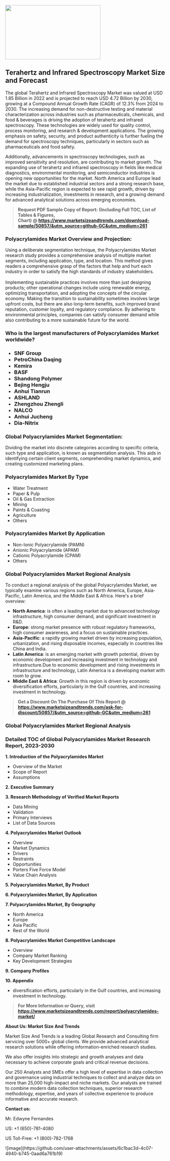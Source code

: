 <p><img class="alignnone size-medium wp-image-20088" src="https://ffe5etoiles.com/wp-content/uploads/2024/12/MST1-300x171.png" alt="" width="300" height="171" /></p><h2>Terahertz and Infrared Spectroscopy Market Size and Forecast</h2><p>The global Terahertz and Infrared Spectroscopy Market was valued at USD 1.85 Billion in 2022 and is projected to reach USD 4.72 Billion by 2030, growing at a Compound Annual Growth Rate (CAGR) of 12.3% from 2024 to 2030. The increasing demand for non-destructive testing and material characterization across industries such as pharmaceuticals, chemicals, and food & beverages is driving the adoption of terahertz and infrared spectroscopy. These technologies are widely used for quality control, process monitoring, and research & development applications. The growing emphasis on safety, security, and product authenticity is further fueling the demand for spectroscopy techniques, particularly in sectors such as pharmaceuticals and food safety.</p><p>Additionally, advancements in spectroscopy technologies, such as improved sensitivity and resolution, are contributing to market growth. The expanding use of terahertz and infrared spectroscopy in fields like medical diagnostics, environmental monitoring, and semiconductor industries is opening new opportunities for the market. North America and Europe lead the market due to established industrial sectors and a strong research base, while the Asia-Pacific region is expected to see rapid growth, driven by increasing industrialization, investments in research, and a growing demand for advanced analytical solutions across emerging economies.</p></p><blockquote id="" class=""><strong>Request PDF Sample Copy of Report: (Including Full TOC, List of Tables &amp; Figures, Chart)&nbsp;@&nbsp;<strong><a href="https://www.marketsizeandtrends.com/download-sample/50857/&utm_source=github-GC&utm_medium=261" target="_blank">https://www.marketsizeandtrends.com/download-sample/50857/&utm_source=github-GC&utm_medium=261</a></strong></strong></blockquote><h3 id="" class="">Polyacrylamides Market&nbsp;Overview and Projection:</h3><p id="" class="">Using a deliberate segmentation technique, the Polyacrylamides Market research study provides a comprehensive analysis of multiple market segments, including application, type, and location. This method gives readers a comprehensive grasp of the factors that help and hurt each industry in order to satisfy the high standards of industry stakeholders. <br /> <br />Implementing sustainable practices involves more than just designing products; other operational changes include using renewable energy, optimizing transportation, and adopting the concepts of the circular economy. Making the transition to sustainability sometimes involves large upfront costs, but there are also long-term benefits, such improved brand reputation, customer loyalty, and regulatory compliance. By adhering to environmental principles, companies can satisfy consumer demand while also contributing to a more sustainable future for the world.</p><h3 id="" class="">Who is the largest manufacturers of&nbsp;Polyacrylamides Market worldwide?</h3><h3 class=""><p><ul><li>SNF Group </li><li> PetroChina Daqing </li><li> Kemira </li><li> BASF </li><li> Shandong Polymer </li><li> Bejing Hengju </li><li> Anhui Tianrun </li><li> ASHLAND </li><li> Zhengzhou Zhengli </li><li> NALCO </li><li> Anhui Jucheng </li><li> Dia-Nitrix</li></ul></p></h3><h3 id="" class="">Global&nbsp;Polyacrylamides Market Segmentation:</h3><p id="" class="">Dividing the market into discrete categories according to specific criteria, such type and application, is known as segmentation analysis. This aids in identifying certain client segments, comprehending market dynamics, and creating customized marketing plans.</p><h3 id="" class="">Polyacrylamides Market&nbsp;By Type</h3><p><p><ul><li>Water Treatment </li><li> Paper & Pulp </li><li> Oil & Gas Extraction </li><li> Mining </li><li> Paints & Coasting </li><li> Agriculture </li><li> Others</p></li></ul></p></p><h3 id="" class="">Polyacrylamides Market&nbsp;By Application</h3><p class=""><p><ul><li>Non-Ionic Polyacrylamide (PAMN) </li><li> Anionic Polyacrylamide (APAM) </li><li> Cationic Polyacrylamide (CPAM) </li><li> Others</li></ul></p></p><h3 id="" class="">Global Polyacrylamides Market Regional Analysis</h3><p id="" class="">To conduct a regional analysis of the global Polyacrylamides Market, we typically examine various regions such as North America, Europe, Asia-Pacific, Latin America, and the Middle East &amp; Africa. Here's a brief overview:</p><ul><li><strong>North America</strong>: is often a leading market due to advanced technology infrastructure, high consumer demand, and significant investment in R&amp;D.</li><li><strong>Europe</strong>: strong market presence with robust regulatory frameworks, high consumer awareness, and a focus on sustainable practices.</li><li><strong>Asia-Pacific</strong>: a rapidly growing market driven by increasing population, urbanization, and rising disposable incomes, especially in countries like China and India.</li><li><strong>Latin America</strong>: is an emerging market with growth potential, driven by economic development and increasing investment in technology and infrastructure.Due to economic development and rising investments in infrastructure and technology, Latin America is a developing market with room to grow.</li><li><strong>Middle East &amp; Africa</strong>: Growth in this region is driven by economic diversification efforts, particularly in the Gulf countries, and increasing investment in technology.</li></ul><blockquote id="" class=""><strong>Get a Discount On The Purchase Of This Report @ <strong><a href="https://www.marketsizeandtrends.com/ask-for-discount/50857/&utm_source=github-GC&utm_medium=261" target="_blank">https://www.marketsizeandtrends.com/ask-for-discount/50857/&utm_source=github-GC&utm_medium=261</a></strong></strong></blockquote><h3 id="" class="">Global Polyacrylamides Market Regional Analysis</h3><h3 id="" class="">Detailed TOC of Global Polyacrylamides Market Research Report, 2023-2030</h3><p id="" class=""><strong>1. Introduction of the Polyacrylamides Market</strong></p><ul><li>Overview of the Market</li><li>Scope of Report</li><li>Assumptions</li></ul><p id="" class=""><strong>2. Executive Summary</strong></p><p id="" class=""><strong>3. Research Methodology of Verified Market Reports</strong></p><ul><li>Data Mining</li><li>Validation</li><li>Primary Interviews</li><li>List of Data Sources</li></ul><p id="" class=""><strong>4. Polyacrylamides Market Outlook</strong></p><ul><li>Overview</li><li>Market Dynamics</li><li>Drivers</li><li>Restraints</li><li>Opportunities</li><li>Porters Five Force Model</li><li>Value Chain Analysis</li></ul><p id="" class=""><strong>5. Polyacrylamides Market, By Product</strong></p><p id="" class=""><strong>6. Polyacrylamides Market, By Application</strong></p><p id="" class=""><strong>7. Polyacrylamides Market, By Geography</strong></p><ul><li>North America</li><li>Europe</li><li>Asia Pacific</li><li>Rest of the World</li></ul><p id="" class=""><strong>8. Polyacrylamides Market Competitive Landscape</strong></p><ul><li>Overview</li><li>Company Market Ranking</li><li>Key Development Strategies</li></ul><p id="" class=""><strong>9. Company Profiles</strong></p><p id="" class=""><strong>10. Appendix</strong></p><ul><li>diversification efforts, particularly in the Gulf countries, and increasing investment in technology.</li></ul><blockquote id="" class=""><strong>For More Information or Query, visit <strong><strong><a href="https://www.marketsizeandtrends.com/report/polyacrylamides-market/" target="_blank">https://www.marketsizeandtrends.com/report/polyacrylamides-market/</a></strong></strong></strong></blockquote><p id="" class=""><strong>About Us: Market Size And Trends</strong></p><p id="" class="">Market Size And Trends is a leading Global Research and Consulting firm servicing over 5000+ global clients. We provide advanced analytical research solutions while offering information-enriched research studies.</p><p id="" class="">We also offer insights into strategic and growth analyses and data necessary to achieve corporate goals and critical revenue decisions.</p><p id="" class="">Our 250 Analysts and SMEs offer a high level of expertise in data collection and governance using industrial techniques to collect and analyze data on more than 25,000 high-impact and niche markets. Our analysts are trained to combine modern data collection techniques, superior research methodology, expertise, and years of collective experience to produce informative and accurate research.</p><p id="" class=""><strong>Contact us:</strong></p><p id="" class="">Mr. Edwyne Fernandes</p><p id="" class="">US: +1 (650)-781-4080</p><p id="" class="">US Toll-Free: +1 (800)-782-1768</p>
![image](https://github.com/user-attachments/assets/6c1bac3d-4c07-4940-b745-0aad6a761b19)
